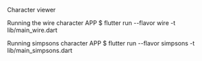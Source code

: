 Character viewer

Running the wire character APP
    $  flutter run --flavor wire -t lib/main_wire.dart
    
Running simpsons character APP
    $  flutter run --flavor simpsons -t lib/main_simpsons.dart
